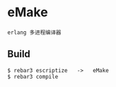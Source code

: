 eMake
=====

    erlang 多进程编译器

Build
-----

    $ rebar3 escriptize   ->   eMake
    $ rebar3 compile